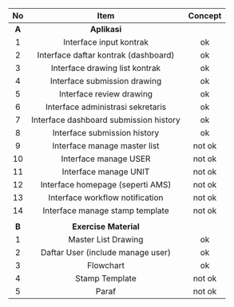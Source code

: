 | 	No	 | 	Item	 | 	Concept	 | 
| 	:-----:	 | 	:-----:	 | 	:-----:	 |
| 	**A**	| 	**Aplikasi**| 		 | 
| 	1	| 	Interface input kontrak	| 	ok	 | 
| 	2	| 	Interface daftar kontrak (dashboard)	| 	ok	 | 
| 	3	| 	Interface drawing list kontrak	| 	ok	 | 
| 	4	| 	Interface submission drawing	| 	ok	 | 
| 	5	| 	Interface review drawing	| 	ok	 | 
| 	6	| 	Interface administrasi sekretaris	| 	ok	 | 
| 	7	| 	Interface dashboard submission history	| 	ok	 | 
| 	8	| 	Interface submission history	| 	ok	 | 
| 	9	| 	Interface manage master list	| 	not ok	 | 
| 	10	| 	Interface manage USER	| 	not ok	 | 
| 	11	| 	Interface manage UNIT	| 	not ok	 | 
| 	12	| 	Interface homepage (seperti AMS)	| 	not ok	 | 
| 	13	| 	Interface workflow notification	| 	not ok	 | 
| 	14	| 	Interface manage stamp template	| 	not ok	 | 
| 		| 		| 		 | 
| 	**B**	| 	**Exercise Material**	| 	 	 | 
| 	1	| 	Master List Drawing	| 	ok	 | 
| 	2	| 	Daftar User (include manage user)	| 	ok	 | 
| 	3	| 	Flowchart	| 	ok	 | 
| 	4	| 	Stamp Template	| 	not ok	 | 
| 	5	| 	Paraf	| 	not ok	 | 
